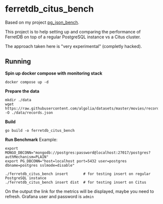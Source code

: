 # ferretdb_citus_bench

Based on my project [pg_json_bench](https://github.com/waltton/pg_json_bench).

This project is to help setting up and comparing the performance of FerretDB on top of a regular PostgreSQL instance vs a Citus cluster.

The approach taken here is "very experimental" (completly hacked).

## Running
**Spin up docker compose with monitoring stack**
```shell
docker compose up -d
```

**Prepare the data**
```shell
mkdir ./data
wget https://raw.githubusercontent.com/algolia/datasets/master/movies/records.json -O ./data/records.json
```


**Build**
```shell
go build -o ferretdb_citus_bench
```

**Run Benchmark**
Example:
```shell
export MONGO_DBCONN="mongodb://postgres:password@localhost:27017/postgres?authMechanism=PLAIN"
export PG_DBCONN="host=localhost port=5432 user=postgres dbname=postgres sslmode=disable"

./ferretdb_citus_bench insert       # for testing insert on regular PostgreSQL instance
./ferretdb_citus_bench insert dist  # for testing insert on Citus
```

On the output the link for the metrics will be displayed, maybe you need to refresh.
Grafana user and password is `admin`
